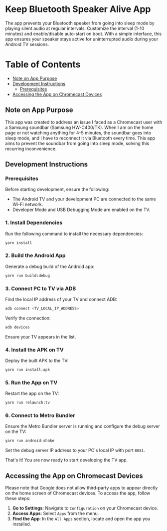 # Keep Bluetooth Speaker Alive App <!-- omit in toc -->

The app prevents your Bluetooth speaker from going into sleep mode by playing silent audio at regular intervals. Customize the interval (1-10 minutes) and enable/disable auto-start on boot. With a simple interface, this app ensures your speaker stays active for uninterrupted audio during your Android TV sessions.

# Table of Contents <!-- omit in toc -->

- [Note on App Purpose](#note-on-app-purpose)
- [Development Instructions](#development-instructions)
  - [Prerequisites](#prerequisites)
- [Accessing the App on Chromecast Devices](#accessing-the-app-on-chromecast-devices)

## Note on App Purpose

This app was created to address an issue I faced as a Chromecast user with a Samsung soundbar (Samsung HW-C400/TK). When I am on the home page or not watching anything for 4-5 minutes, the soundbar goes into sleep mode, and I have to reconnect it via Bluetooth every time. This app aims to prevent the soundbar from going into sleep mode, solving this recurring inconvenience.

## Development Instructions

### Prerequisites

Before starting development, ensure the following:

- The Android TV and your development PC are connected to the same Wi-Fi network.
- Developer Mode and USB Debugging Mode are enabled on the TV.

### 1. Install Dependencies <!-- omit in toc -->

Run the following command to install the necessary dependencies:

```sh
yarn install
```

### 2. Build the Android App <!-- omit in toc -->

Generate a debug build of the Android app:

```sh
yarn run build:debug
```

### 3. Connect PC to TV via ADB <!-- omit in toc -->

Find the local IP address of your TV and connect ADB:

```sh
adb connect <TV_LOCAL_IP_ADDRESS>
```

Verify the connection:

```sh
adb devices
```

Ensure your TV appears in the list.

### 4. Install the APK on TV <!-- omit in toc -->

Deploy the built APK to the TV:

```sh
yarn run install:apk
```

### 5. Run the App on TV <!-- omit in toc -->

Restart the app on the TV:

```sh
yarn run relaunch:tv
```

### 6. Connect to Metro Bundler <!-- omit in toc -->

Ensure the Metro Bundler server is running and configure the debug server on the TV:

```sh
yarn run android:shake
```

Set the debug server IP address to your PC's local IP with port `8081`.

That's it! You are now ready to start developing the TV app.

## Accessing the App on Chromecast Devices

Please note that Google does not allow third-party apps to appear directly on the home screen of Chromecast devices. To access the app, follow these steps:

1. **Go to Settings**: Navigate to `Configuration` on your Chromecast device.
2. **Access Apps**: Select `Apps` from the menu.
3. **Find the App**: In the `All Apps` section, locate and open the app you installed.
